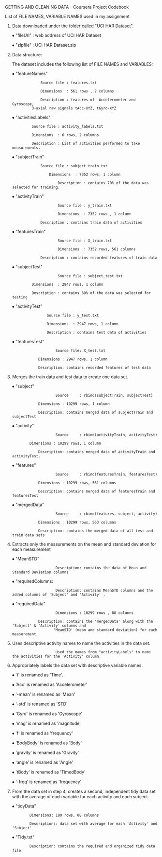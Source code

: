 GETTING AND CLEANING DATA - Coursera Project  Codebook

List of FILE NAMES, VARIABLE NAMES used in my  assignment

1. Data downloaded under the folder called "UCI HAR Dataset".

     ⦁ "fileUrl" : web address of UCI HAR Dataset
     
     ⦁ "zipfile" : UCI HAR Dataset.zip
     
2. Data structure:

    The dataset includes the following list of  FILE NAMES and VARIABLES:
    
     ⦁ "featureNames"
     
		            Source file : features.txt
			    
		            Dimensions  : 561 rows , 2 columns
			    
		            Description : features of  Accelerometer and Gyroscope,                            
			    3-axial raw signals tAcc-XYZ, tGyro-XYZ
			    
     ⦁ "activitiesLabels"
		            
			    Source file : activity_labels.txt
                
			    Dimensions  : 6 rows, 2 columns
                
			    Description : List of activities performed to take measurements.
			    
      ⦁	"subjectTrain"
      
		            Source file : subject_train.txt
			    
                	    Dimensions  : 7352 rows, 1 column
			    
                            Description : contains 70% of the data was selected for training.
			    
      ⦁	"activityTrain"
      
                            Source file : y_train.txt
			    
                            Dimensions  : 7352 rows , 1 column
 	              
		            Description : contains train data of activities
			    
      ⦁	"featuresTrain"
      
                            Source file : X_train.txt
      
                            Dimensions  : 7352 rows, 561 columns
			    
		            Description : contains recorded features of train data
			    
      ⦁ "subjectTest"
      
                            Source file : subject_test.txt
		            
			    Dimensions  : 2947 rows, 1 column
                              
			    Description : contains 30% of the data was selected for testing
      
      ⦁ "activityTest"
          
      		           Source file : y_test.txt
        
	                   Dimensions  : 2947 rows, 1 column
              
	                   Description : contains test data of activities
      
      ⦁	"featuresTest"	
      
                           Source file: X_test.txt
                     
		           Dimensions : 2947 rows, 1 column
                
		           Description: contains recorded features of test data

3. Merges the train data and test data to create one data set.

      ⦁	"subject" 
      
                           Source     : rbind(subjectTrain, subjectTest)
                
		           Dimensions : 10299 rows, 1 column
                
		           Description: contains merged data of subjectTrain and subjectTest 
      
      ⦁ "activity"
      
                           Source     : rbind(activityTrain, activityTest)
                        
			   Dimensions : 10299 rows, 1 column
                
		           Description: contains merged data of activityTrain and activityTest.
     
     ⦁	"features"
     
                           Source     : rbind(featuresTrain, featuresTest)
                
		           Dimensions : 10299 rows, 561 columns
                
		           Description: contains merged data of featuresTrain and featuresTest
     
     ⦁	"mergedData"
     
                           Source     : cbind(features, subject, activity)
                
		           Dimensions : 10299 rows, 563 columns
                
		           Description: contains the merged data of all test and train data sets

4. Extracts only the measurements on the mean and standard deviation for each measurement

     ⦁ "MeanSTD"
     
                           Description: contains the data of Mean and Standard Deviation columns
      
      ⦁	"requiredColumns:
      
                           Description: contains MeanSTD columns and the added columns of 'Subject' and 'Activity' .
     
     ⦁	"requiredData"
     
                           Dimensions : 10299 rows , 88 columns
                
		           Description: contains the 'mergedData' along with the 'Subject' & 'Activity' columns and 
                          'MeanSTD' (mean and standard deviation) for each measurement.

5. Uses descriptive activity names to name the activities in the data set.

                           Used the names from "activityLabels" to name the activities for the 'Activity' column.
   
6. Appropriately labels the data set with descriptive variable names.

     ⦁  't' is renamed as 'Time'.
      
     ⦁	'Acc' is  renamed as 'Accelerometer'
     
     ⦁  '-mean' is renamed as 'Mean'
     
     ⦁	'-std' is renamed as 'STD'
     
     ⦁	'Gyro' is renamed as 'Gyroscope'
     
     ⦁	'mag' is renamed as 'magnitude'
     
     ⦁	'f' is renamed as 'frequency'
     
     ⦁	'BodyBody' is renamed as 'Body'
     
     ⦁	'gravity' is renamed as 'Gravity'
     
     ⦁	'angle' is renamed as 'Angle'
     
     ⦁	'tBody' is renamed as 'TimedBody'
     
     ⦁	'-freq' is renamed as 'frequency'

7. From the data set in step 4, creates a second, independent tidy data set with the average of
   each variable for each activity and each subject.
   
      ⦁	"tidyData"
      
               Dimensions: 180 rows, 88 columns
      
               Descriptions: data set with average for each 'Activity' and 'Subject'
     
     ⦁	"Tidy.txt"
     
               Description: contains the required and organized tidy data file.
